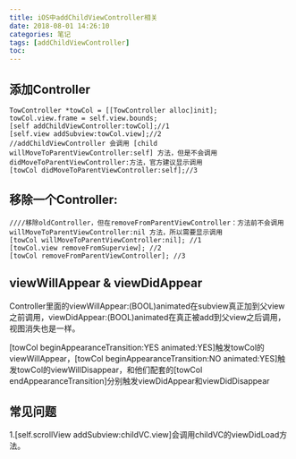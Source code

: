 ```yaml
---
title: iOS中addChildViewController相关
date: 2018-08-01 14:26:10
categories: 笔记
tags: [addChildViewController]
toc:
---
```


## 添加Controller
```
TowController *towCol = [[TowController alloc]init];
towCol.view.frame = self.view.bounds;
[self addChildViewController:towCol];//1
[self.view addSubview:towCol.view];//2
//addChildViewController 会调用 [child willMoveToParentViewController:self] 方法，但是不会调用 didMoveToParentViewController:方法，官方建议显示调用
[towCol didMoveToParentViewController:self];//3
```

## 移除一个Controller:
```
////移除oldController，但在removeFromParentViewController：方法前不会调用willMoveToParentViewController:nil 方法，所以需要显示调用
[towCol willMoveToParentViewController:nil]; //1
[towCol.view removeFromSuperview]; //2
[towCol removeFromParentViewController]; //3
```

## viewWillAppear & viewDidAppear
Controller里面的viewWillAppear:(BOOL)animated在subview真正加到父view之前调用，viewDidAppear:(BOOL)animated在真正被add到父view之后调用，视图消失也是一样。

[towCol beginAppearanceTransition:YES animated:YES]触发towCol的viewWillAppear，[towCol beginAppearanceTransition:NO animated:YES]触发towCol的viewWillDisappear，和他们配套的[towCol endAppearanceTransition]分别触发viewDidAppear和viewDidDisappear

## 常见问题
1.[self.scrollView addSubview:childVC.view]会调用childVC的viewDidLoad方法。
<!--2.如果把childVC.view添加到collectionView的cell上，当点击cell时会无法触发navigationController的push或者present操作。-->



